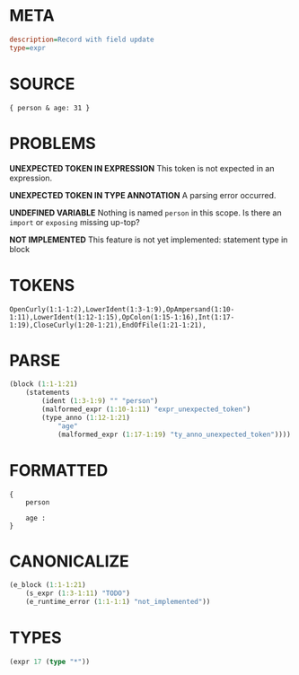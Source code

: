 # META
~~~ini
description=Record with field update
type=expr
~~~
# SOURCE
~~~roc
{ person & age: 31 }
~~~
# PROBLEMS
**UNEXPECTED TOKEN IN EXPRESSION**
This token is not expected in an expression.

**UNEXPECTED TOKEN IN TYPE ANNOTATION**
A parsing error occurred.

**UNDEFINED VARIABLE**
Nothing is named `person` in this scope.
Is there an `import` or `exposing` missing up-top?

**NOT IMPLEMENTED**
This feature is not yet implemented: statement type in block

# TOKENS
~~~zig
OpenCurly(1:1-1:2),LowerIdent(1:3-1:9),OpAmpersand(1:10-1:11),LowerIdent(1:12-1:15),OpColon(1:15-1:16),Int(1:17-1:19),CloseCurly(1:20-1:21),EndOfFile(1:21-1:21),
~~~
# PARSE
~~~clojure
(block (1:1-1:21)
	(statements
		(ident (1:3-1:9) "" "person")
		(malformed_expr (1:10-1:11) "expr_unexpected_token")
		(type_anno (1:12-1:21)
			"age"
			(malformed_expr (1:17-1:19) "ty_anno_unexpected_token"))))
~~~
# FORMATTED
~~~roc
{
	person
	
	age : 
}
~~~
# CANONICALIZE
~~~clojure
(e_block (1:1-1:21)
	(s_expr (1:3-1:11) "TODO")
	(e_runtime_error (1:1-1:1) "not_implemented"))
~~~
# TYPES
~~~clojure
(expr 17 (type "*"))
~~~